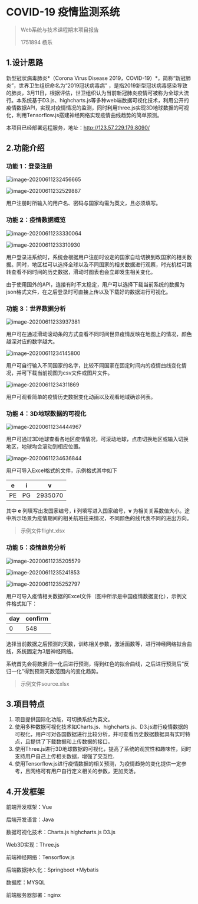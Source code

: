 # COVID-19 疫情监测系统

> Web系统与技术课程期末项目报告
>
> 1751894 杨乐

## 1.设计思路

新型冠状病毒肺炎*（Corona Virus Disease 2019，COVID-19）*，简称“新冠肺炎”，世界卫生组织命名为“2019冠状病毒病” ，是指2019新型冠状病毒感染导致的肺炎，3月11日，根据评估，世卫组织认为当前新冠肺炎疫情可被称为全球大流行。本系统基于D3.js、highcharts.js等多种web端数据可视化技术，利用公开的疫情数据API，实现对疫情情况的监测，同时利用three.js实现3D地球数据的可视化，利用Tensorflow.js搭建神经网络实现疫情曲线趋势的简单预测。

本项目已经部署远程服务，地址：http://123.57.229.179:8090/

## 2.功能介绍

### 功能 1：登录注册

![image-20200611232456665](https://tva1.sinaimg.cn/large/007S8ZIlly1gforkjx4tgj31ir0u0b2c.jpg)

![image-20200611232529887](https://tva1.sinaimg.cn/large/007S8ZIlly1gfosv8rvp3j31ir0u0b2c.jpg)

用户注册时所输入的用户名、密码与国家均需为英文，且必须填写。

### 功能 2：疫情数据概览

![image-20200611233330064](https://tva1.sinaimg.cn/large/007S8ZIlly1gfosvg7qmnj31if0u0jzz.jpg)

![image-20200611233310930](https://tva1.sinaimg.cn/large/007S8ZIlly1gfosvm5kvhj31iu0u07dz.jpg)

用户登录进系统时，系统会根据用户注册时设定的国家自动切换到改国家的相关数据。同时，地区栏可以选择全球以及不同国家的相关数据进行观察，时光机栏可跳转查看不同时间的历史数据，滑动时图表也会立即发生相关变化。

由于使用国外的API，连接有时不太稳定，用户可以选择下载当前系统的数据为json格式文件，在之后登录时可直接上传以及下载好的数据进行可视化。

### 功能 3：世界数据分析

![image-20200611233937381](https://tva1.sinaimg.cn/large/007S8ZIlly1gforzqufbaj31ih0u0tlv.jpg)

用户可在通过滑动滚动条的方式查看不同时间世界疫情反映在地图上的情况，颜色越深对应的数字越大。

![image-20200611234145800](https://tva1.sinaimg.cn/large/007S8ZIlly1gfosvv57l8j324e0to43k.jpg)

用户可自行输入不同国家的名字，比较不同国家在固定时间内的疫情曲线变化情况，并可下载当前视图为csv文件或图片文件。

![image-20200611234311869](https://tva1.sinaimg.cn/large/007S8ZIlly1gfosvzbj8mj31ob0u0ahg.jpg)

用户可观看简单的疫情历史数据变化动画以及观看地域确诊列表。

### 功能 4：3D地球数据的可视化

![image-20200611234444967](https://tva1.sinaimg.cn/large/007S8ZIlly1gfosw3p581j31ip0u0dxy.jpg)

用户可通过3D地球查看各地区疫情情况，可滚动地球，点击切换地区或输入切换地区，地球均会滚动到相应位置。

![image-20200611234636844](https://tva1.sinaimg.cn/large/007S8ZIlly1gfosw6u3g3j31i20u07wh.jpg)

用户可导入Excel格式的文件，示例格式其中如下

| e    | i    | v       |
| ---- | ---- | ------- |
| PE   | PG   | 2935070 |

其中 **e** 列填写出发国家编号，**i** 列填写进入国家编号，**v** 为相关关系数值大小。途中所示场景为疫情期间的相关航班往来情况，不同颜色的线代表不同的进出方向。

> 示例文件flight.xlsx

### 功能 5：疫情趋势分析

![image-20200611235205579](https://tva1.sinaimg.cn/large/007S8ZIlly1gfoswakib3j31ir0u0ah9.jpg)

![image-20200611235241853](https://tva1.sinaimg.cn/large/007S8ZIlly1gfoswebvdjj324e0sqn36.jpg)

![image-20200611235252797](https://tva1.sinaimg.cn/large/007S8ZIlly1gfoswi0w3oj324e0niwi7.jpg)

用户可导入疫情相关数据的Excel文件（图中所示是中国疫情数据变化），示例文件格式如下：

| day  | confirm |
| ---- | ------- |
| 0    | 548     |

选择当前数据之后预测的天数，训练相关参数，激活函数等，进行神经网络拟合曲线，系统固定为3层神经网络。

系统首先会将数据归一化后进行预测，得到红色的拟合曲线，之后进行预测后“反归一化”得到预测天数范围内的变化趋势。

> 示例文件source.xlsx

## 3.项目特点

1. 项目提供国际化功能，可切换系统为英文。
2. 使用多种数据可视化技术如Charts.js、highcharts.js、D3.js进行疫情数据的可视化，用户可对各国数据进行比较分析，并可查看历史数据数据具有实时特点，且提供了下载数据和上传数据的接口。
3. 使用Three.js进行3D地球数据的可视化，提高了系统的观赏性和趣味性，同时支持用户自己上传相关数据，增强了交互性.
4. 使用Tensorflow.js进行疫情数据的相关预测，为疫情趋势的变化提供一定参考，且网络可有用户自行定义相关的参数，更加灵活。

## 4.开发框架

前端开发框架：Vue

后端开发语言：Java

数据可视化技术：Charts.js highcharts.js D3.js

Web3D实现：Three.js

前端神经网络：Tensorflow.js

后端数据持久化：Springboot +Mybatis

数据库：MYSQL

前端服务器部署：nginx